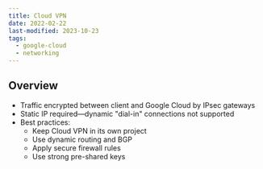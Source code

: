 ```yaml
---
title: Cloud VPN
date: 2022-02-22
last-modified: 2023-10-23
tags:
  - google-cloud
  - networking
---
```


## Overview

- Traffic encrypted between client and Google Cloud by IPsec gateways
- Static IP required—dynamic "dial-in" connections not supported
- Best practices:
	- Keep Cloud VPN in its own project
	- Use dynamic routing and BGP
	- Apply secure firewall rules
	- Use strong pre-shared keys
